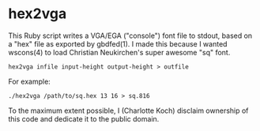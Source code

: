 # hex2vga

This Ruby script writes a VGA/EGA ("console") font file to stdout, based on
a "hex" file as exported by gbdfed(1). I made this because I wanted
wscons(4) to load Christian Neukirchen's super awesome "sq" font.

    hex2vga infile input-height output-height > outfile

For example:

    ./hex2vga /path/to/sq.hex 13 16 > sq.816

To the maximum extent possible, I (Charlotte Koch) disclaim ownership of
this code and dedicate it to the public domain.
